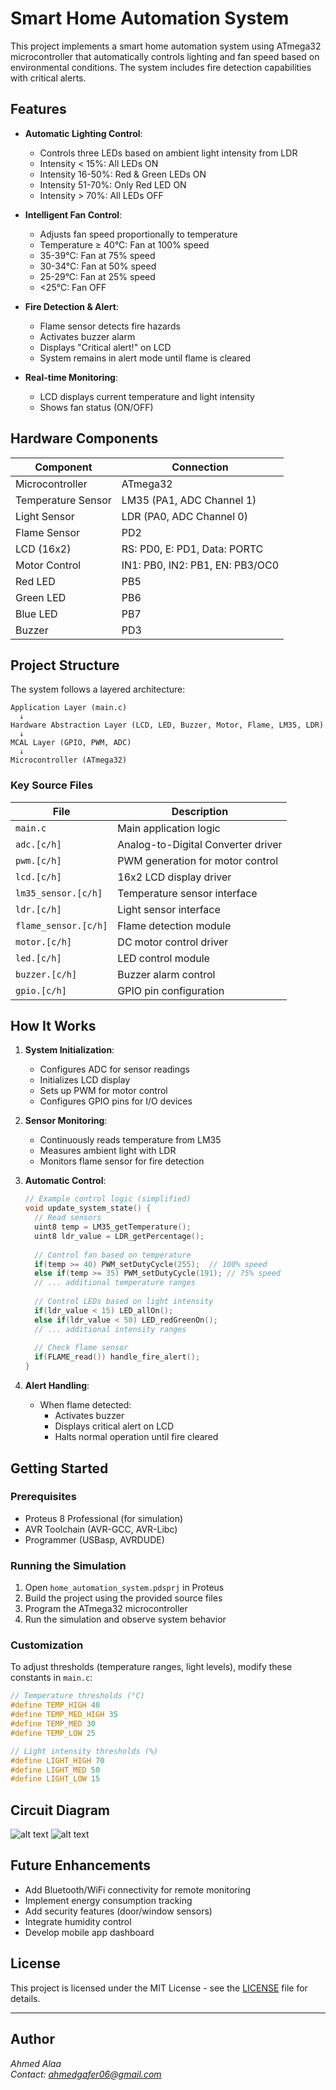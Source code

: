 # Smart Home Automation System
This project implements a smart home automation system using ATmega32 microcontroller that automatically controls lighting and fan speed based on environmental conditions. The system includes fire detection capabilities with critical alerts.

## Features

- **Automatic Lighting Control**: 
  - Controls three LEDs based on ambient light intensity from LDR
  - Intensity < 15%: All LEDs ON
  - Intensity 16-50%: Red & Green LEDs ON
  - Intensity 51-70%: Only Red LED ON
  - Intensity > 70%: All LEDs OFF

- **Intelligent Fan Control**:
  - Adjusts fan speed proportionally to temperature
  - Temperature ≥ 40°C: Fan at 100% speed
  - 35-39°C: Fan at 75% speed
  - 30-34°C: Fan at 50% speed
  - 25-29°C: Fan at 25% speed
  - <25°C: Fan OFF

- **Fire Detection & Alert**:
  - Flame sensor detects fire hazards
  - Activates buzzer alarm
  - Displays "Critical alert!" on LCD
  - System remains in alert mode until flame is cleared

- **Real-time Monitoring**:
  - LCD displays current temperature and light intensity
  - Shows fan status (ON/OFF)

## Hardware Components

| Component         | Connection               |
|-------------------|--------------------------|
| Microcontroller   | ATmega32                 |
| Temperature Sensor| LM35 (PA1, ADC Channel 1)|
| Light Sensor      | LDR (PA0, ADC Channel 0) |
| Flame Sensor      | PD2                      |
| LCD (16x2)        | RS: PD0, E: PD1, Data: PORTC |
| Motor Control     | IN1: PB0, IN2: PB1, EN: PB3/OC0 |
| Red LED           | PB5                      |
| Green LED         | PB6                      |
| Blue LED          | PB7                      |
| Buzzer            | PD3                      |

## Project Structure

The system follows a layered architecture:

```
Application Layer (main.c)
  ↓
Hardware Abstraction Layer (LCD, LED, Buzzer, Motor, Flame, LM35, LDR)
  ↓
MCAL Layer (GPIO, PWM, ADC)
  ↓
Microcontroller (ATmega32)
```

### Key Source Files

| File               | Description                          |
|--------------------|--------------------------------------|
| `main.c`           | Main application logic               |
| `adc.[c/h]`        | Analog-to-Digital Converter driver   |
| `pwm.[c/h]`        | PWM generation for motor control     |
| `lcd.[c/h]`        | 16x2 LCD display driver              |
| `lm35_sensor.[c/h]`| Temperature sensor interface         |
| `ldr.[c/h]`        | Light sensor interface               |
| `flame_sensor.[c/h]`| Flame detection module              |
| `motor.[c/h]`      | DC motor control driver              |
| `led.[c/h]`        | LED control module                   |
| `buzzer.[c/h]`     | Buzzer alarm control                 |
| `gpio.[c/h]`       | GPIO pin configuration               |

## How It Works

1. **System Initialization**:
   - Configures ADC for sensor readings
   - Initializes LCD display
   - Sets up PWM for motor control
   - Configures GPIO pins for I/O devices

2. **Sensor Monitoring**:
   - Continuously reads temperature from LM35
   - Measures ambient light with LDR
   - Monitors flame sensor for fire detection

3. **Automatic Control**:
   ```c
   // Example control logic (simplified)
   void update_system_state() {
     // Read sensors
     uint8 temp = LM35_getTemperature();
     uint8 ldr_value = LDR_getPercentage();
     
     // Control fan based on temperature
     if(temp >= 40) PWM_setDutyCycle(255);  // 100% speed
     else if(temp >= 35) PWM_setDutyCycle(191); // 75% speed
     // ... additional temperature ranges
     
     // Control LEDs based on light intensity
     if(ldr_value < 15) LED_allOn();
     else if(ldr_value < 50) LED_redGreenOn();
     // ... additional intensity ranges
     
     // Check flame sensor
     if(FLAME_read()) handle_fire_alert();
   }
   ```

4. **Alert Handling**:
   - When flame detected:
     - Activates buzzer
     - Displays critical alert on LCD
     - Halts normal operation until fire cleared

## Getting Started

### Prerequisites
- Proteus 8 Professional (for simulation)
- AVR Toolchain (AVR-GCC, AVR-Libc)
- Programmer (USBasp, AVRDUDE)

### Running the Simulation
1. Open `home_automation_system.pdsprj` in Proteus
2. Build the project using the provided source files
3. Program the ATmega32 microcontroller
4. Run the simulation and observe system behavior

### Customization
To adjust thresholds (temperature ranges, light levels), modify these constants in `main.c`:
```c
// Temperature thresholds (°C)
#define TEMP_HIGH 40
#define TEMP_MED_HIGH 35
#define TEMP_MED 30
#define TEMP_LOW 25

// Light intensity thresholds (%)
#define LIGHT_HIGH 70
#define LIGHT_MED 50
#define LIGHT_LOW 15
```

## Circuit Diagram
![alt text](image.png)
![alt text](image-1.png)

## Future Enhancements
- Add Bluetooth/WiFi connectivity for remote monitoring
- Implement energy consumption tracking
- Add security features (door/window sensors)
- Integrate humidity control
- Develop mobile app dashboard

## License
This project is licensed under the MIT License - see the [LICENSE](LICENSE) file for details.

---
## Author  
*Ahmed Alaa*  
*Contact: ahmedgafer06@gmail.com*